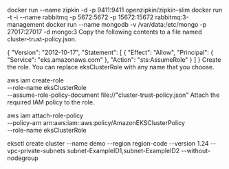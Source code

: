 docker run --name zipkin -d -p 9411:9411 openzipkin/zipkin-slim
docker run -t -i --name rabbitmq -p 5672:5672 -p 15672:15672 rabbitmq:3-management
docker run --name mongodb -v /var/data:/etc/mongo  -p 27017:27017 -d mongo:3
Copy the following contents to a file named cluster-trust-policy.json.


{
  "Version": "2012-10-17",
  "Statement": [
    {
      "Effect": "Allow",
      "Principal": {
        "Service": "eks.amazonaws.com"
      },
      "Action": "sts:AssumeRole"
    }
  ]
}
Create the role. You can replace eksClusterRole with any name that you choose.


aws iam create-role \
  --role-name eksClusterRole \
  --assume-role-policy-document file://"cluster-trust-policy.json"
Attach the required IAM policy to the role.


aws iam attach-role-policy \
  --policy-arn arn:aws:iam::aws:policy/AmazonEKSClusterPolicy \
  --role-name eksClusterRole

  eksctl create cluster --name demo --region region-code --version 1.24 --vpc-private-subnets subnet-ExampleID1,subnet-ExampleID2 --without-nodegroup